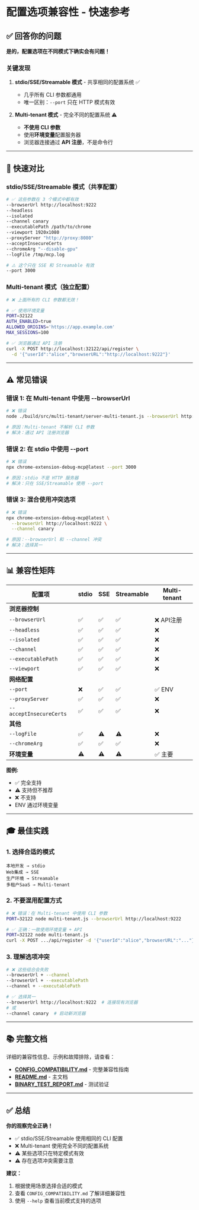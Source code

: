 # 配置选项兼容性 - 快速参考

## ✅ 回答你的问题

**是的，配置选项在不同模式下确实会有问题！**

### 关键发现

1. **stdio/SSE/Streamable 模式** - 共享相同的配置系统 ✅
   - 几乎所有 CLI 参数都通用
   - 唯一区别：`--port` 只在 HTTP 模式有效

2. **Multi-tenant 模式** - 完全不同的配置系统 ⚠️
   - **不使用 CLI 参数**
   - 使用**环境变量**配置服务器
   - 浏览器连接通过 **API 注册**，不是命令行

---

## 🎯 快速对比

### stdio/SSE/Streamable 模式（共享配置）

```bash
# ✅ 这些参数在 3 个模式中都有效
--browserUrl http://localhost:9222
--headless
--isolated
--channel canary
--executablePath /path/to/chrome
--viewport 1920x1080
--proxyServer "http://proxy:8080"
--acceptInsecureCerts
--chromeArg "--disable-gpu"
--logFile /tmp/mcp.log

# ⚠️ 这个只在 SSE 和 Streamable 有效
--port 3000
```

### Multi-tenant 模式（独立配置）

```bash
# ❌ 上面所有的 CLI 参数都无效！

# ✅ 使用环境变量
PORT=32122
AUTH_ENABLED=true
ALLOWED_ORIGINS='https://app.example.com'
MAX_SESSIONS=100

# ✅ 浏览器通过 API 注册
curl -X POST http://localhost:32122/api/register \
  -d '{"userId":"alice","browserURL":"http://localhost:9222"}'
```

---

## ⚠️ 常见错误

### 错误 1: 在 Multi-tenant 中使用 --browserUrl

```bash
# ❌ 错误
node ./build/src/multi-tenant/server-multi-tenant.js --browserUrl http://localhost:9222

# 原因：Multi-tenant 不解析 CLI 参数
# 解决：通过 API 注册浏览器
```

### 错误 2: 在 stdio 中使用 --port

```bash
# ❌ 错误
npx chrome-extension-debug-mcp@latest --port 3000

# 原因：stdio 不是 HTTP 服务器
# 解决：只在 SSE/Streamable 使用 --port
```

### 错误 3: 混合使用冲突选项

```bash
# ❌ 错误
npx chrome-extension-debug-mcp@latest \
  --browserUrl http://localhost:9222 \
  --channel canary

# 原因：--browserUrl 和 --channel 冲突
# 解决：选择其一
```

---

## 📊 兼容性矩阵

| 配置项                  | stdio | SSE | Streamable | Multi-tenant |
| ----------------------- | ----- | --- | ---------- | ------------ |
| **浏览器控制**          |
| `--browserUrl`          | ✅    | ✅  | ✅         | ❌ API注册   |
| `--headless`            | ✅    | ✅  | ✅         | ❌           |
| `--isolated`            | ✅    | ✅  | ✅         | ❌           |
| `--channel`             | ✅    | ✅  | ✅         | ❌           |
| `--executablePath`      | ✅    | ✅  | ✅         | ❌           |
| `--viewport`            | ✅    | ✅  | ✅         | ❌           |
| **网络配置**            |
| `--port`                | ❌    | ✅  | ✅         | ✅ ENV       |
| `--proxyServer`         | ✅    | ✅  | ✅         | ❌           |
| `--acceptInsecureCerts` | ✅    | ✅  | ✅         | ❌           |
| **其他**                |
| `--logFile`             | ✅    | ⚠️  | ⚠️         | ❌           |
| `--chromeArg`           | ✅    | ✅  | ✅         | ❌           |
| **环境变量**            | ⚠️    | ⚠️  | ⚠️         | ✅ 主要      |

**图例:**

- ✅ 完全支持
- ⚠️ 支持但不推荐
- ❌ 不支持
- ENV 通过环境变量

---

## 🎓 最佳实践

### 1. 选择合适的模式

```
本地开发 → stdio
Web集成 → SSE
生产环境 → Streamable
多租户SaaS → Multi-tenant
```

### 2. 不要混用配置方式

```bash
# ❌ 错误：在 Multi-tenant 中使用 CLI 参数
PORT=32122 node multi-tenant.js --browserUrl http://localhost:9222

# ✅ 正确：一致使用环境变量 + API
PORT=32122 node multi-tenant.js
curl -X POST .../api/register -d '{"userId":"alice","browserURL":"..."}'
```

### 3. 理解选项冲突

```bash
# ❌ 这些组合会失败
--browserUrl + --channel
--browserUrl + --executablePath
--channel + --executablePath

# ✅ 选择其一
--browserUrl http://localhost:9222  # 连接现有浏览器
# 或
--channel canary  # 启动新浏览器
```

---

## 📚 完整文档

详细的兼容性信息、示例和故障排除，请查看：

- **[CONFIG_COMPATIBILITY.md](./CONFIG_COMPATIBILITY.md)** - 完整兼容性指南
- **[README.md](./README.md)** - 主文档
- **[BINARY_TEST_REPORT.md](./BINARY_TEST_REPORT.md)** - 测试验证

---

## ✅ 总结

**你的观察完全正确！**

- ✅ stdio/SSE/Streamable 使用相同的 CLI 配置
- ❌ Multi-tenant 使用完全不同的配置系统
- ⚠️ 某些选项只在特定模式有效
- ⚠️ 存在选项冲突需要注意

**建议：**

1. 根据使用场景选择合适的模式
2. 查看 `CONFIG_COMPATIBILITY.md` 了解详细兼容性
3. 使用 `--help` 查看当前模式支持的选项
